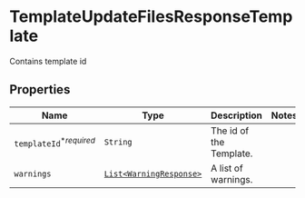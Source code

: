 

# TemplateUpdateFilesResponseTemplate

Contains template id

## Properties

| Name | Type | Description | Notes |
|------------ | ------------- | ------------- | -------------|
| `templateId`<sup>*_required_</sup> | ```String``` |  The id of the Template.  |  |
| `warnings` | [```List<WarningResponse>```](WarningResponse.md) |  A list of warnings.  |  |



